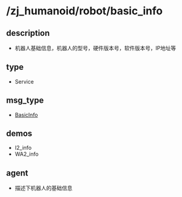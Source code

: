 # /zj_humanoid/robot/basic_info

## description
- 机器人基础信息，机器人的型号，硬件版本号，软件版本号，IP地址等

## type
- Service

## msg_type
- [BasicInfo](../../../zj_humanoid_types.md#BasicInfo)

## demos
- I2_info
- WA2_info

## agent
- 描述下机器人的基础信息

